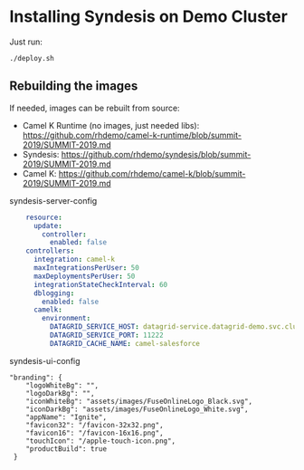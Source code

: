 # Installing Syndesis on Demo Cluster

Just run:
```
./deploy.sh
```

## Rebuilding the images

If needed, images can be rebuilt from source:

- Camel K Runtime (no images, just needed libs): https://github.com/rhdemo/camel-k-runtime/blob/summit-2019/SUMMIT-2019.md
- Syndesis: https://github.com/rhdemo/syndesis/blob/summit-2019/SUMMIT-2019.md
- Camel K: https://github.com/rhdemo/camel-k/blob/summit-2019/SUMMIT-2019.md


syndesis-server-config
```yaml
    resource:
      update:
        controller:
          enabled: false
    controllers:
      integration: camel-k
      maxIntegrationsPerUser: 50
      maxDeploymentsPerUser: 50
      integrationStateCheckInterval: 60
      dblogging:
        enabled: false
      camelk:
        environment:
          DATAGRID_SERVICE_HOST: datagrid-service.datagrid-demo.svc.cluster.local
          DATAGRID_SERVICE_PORT: 11222
          DATAGRID_CACHE_NAME: camel-salesforce
```

syndesis-ui-config
```
"branding": {
    "logoWhiteBg": "",
    "logoDarkBg": "",
    "iconWhiteBg": "assets/images/FuseOnlineLogo_Black.svg",
    "iconDarkBg": "assets/images/FuseOnlineLogo_White.svg",
    "appName": "Ignite",
    "favicon32": "/favicon-32x32.png",
    "favicon16": "/favicon-16x16.png",
    "touchIcon": "/apple-touch-icon.png",
    "productBuild": true
 }
 ```
